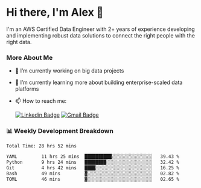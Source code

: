 # Hi there, I'm Alex  👋

I'm an AWS Certified Data Engineer with 2+ years of experience developing and implementing robust data solutions to connect the right people with the right data. 

### More About Me

- 🔭 I’m currently working on big data projects
- 🌱 I’m currently learning more about building enterprise-scaled data platforms
- 📫 How to reach me:

  [![Linkedin Badge](https://img.shields.io/badge/LinkedIn-0077B5?style=for-the-badge&logo=linkedin&logoColor=white)](https://www.linkedin.com/in/itsalexchen) [![Gmail Badge](https://img.shields.io/badge/Gmail-D14836?style=for-the-badge&logo=gmail&logoColor=white)](mailto:itsalexchen@gmail.com)




### 📊 Weekly Development Breakdown
<!--START_SECTION:waka-->

```txt
Total Time: 28 hrs 52 mins

YAML         11 hrs 25 mins  ██████████░░░░░░░░░░░░░░░   39.43 %
Python       9 hrs 24 mins   ████████░░░░░░░░░░░░░░░░░   32.42 %
Git          4 hrs 42 mins   ████░░░░░░░░░░░░░░░░░░░░░   16.25 %
Bash         49 mins         ▓░░░░░░░░░░░░░░░░░░░░░░░░   02.82 %
TOML         46 mins         ▓░░░░░░░░░░░░░░░░░░░░░░░░   02.65 %
```

<!--END_SECTION:waka-->
